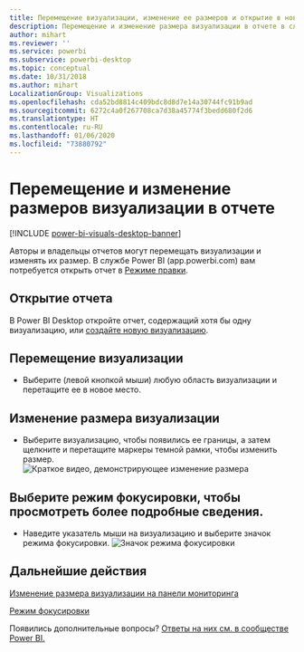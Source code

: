 ```yaml
---
title: Перемещение визуализации, изменение ее размеров и открытие в новом окне
description: Перемещение и изменение размера визуализации в отчете в службе Power BI и Power BI Desktop
author: mihart
ms.reviewer: ''
ms.service: powerbi
ms.subservice: powerbi-desktop
ms.topic: conceptual
ms.date: 10/31/2018
ms.author: mihart
LocalizationGroup: Visualizations
ms.openlocfilehash: cda52bd8814c409bdc8d8d7e14a30744fc91b9ad
ms.sourcegitcommit: 6272c4a0f267708ca7d38a45774f3bedd680f2d6
ms.translationtype: HT
ms.contentlocale: ru-RU
ms.lasthandoff: 01/06/2020
ms.locfileid: "73880792"
---
```

# <a name="move-and-resize-a-visualization-in-a-report"></a>Перемещение и изменение размеров визуализации в отчете

[!INCLUDE [power-bi-visuals-desktop-banner](../includes/power-bi-visuals-desktop-banner.md)]

Авторы и владельцы отчетов могут перемещать визуализации и изменять их размер. В службе Power BI (app.powerbi.com) вам потребуется открыть отчет в [Режиме правки](../service-interact-with-a-report-in-editing-view.md). 

## <a name="open-the-report"></a>Открытие отчета
В Power BI Desktop откройте отчет, содержащий хотя бы одну визуализацию, или [создайте новую визуализацию](power-bi-report-add-visualizations-i.md). 

## <a name="move-the-visualization"></a>Перемещение визуализации
* Выберите (левой кнопкой мыши) любую область визуализации и перетащите ее в новое место.

## <a name="resize-the-visualization"></a>Изменение размера визуализации
* Выберите визуализацию, чтобы появились ее границы, а затем щелкните и перетащите маркеры темной рамки, чтобы изменить размер.  
  ![Краткое видео, демонстрирующее изменение размера](media/power-bi-visualization-move-and-resize/untitled.gif)

## <a name="select-focus-mode-to-see-more-detail"></a>Выберите режим фокусировки, чтобы просмотреть более подробные сведения.
* Наведите указатель мыши на визуализацию и выберите значок режима фокусировки.
  ![Значок режима фокусировки](media/power-bi-visualization-move-and-resize/pbi_popouticon.jpg)

## <a name="next-steps"></a>Дальнейшие действия
[Изменение размера визуализации на панели мониторинга](../service-dashboard-edit-tile.md)  

[Режим фокусировки](../consumer/end-user-focus.md)

Появились дополнительные вопросы? [Ответы на них см. в сообществе Power BI.](https://community.powerbi.com/)